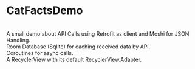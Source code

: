 # CatFactsDemo
<br>A small demo about API Calls using Retrofit as client and Moshi for JSON Handling.</br> Room Database (Sqlite) for caching received data by API. <br>Coroutines for async calls.</br> A RecyclerView with its default RecyclerView.Adapter.
